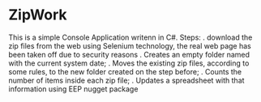 # ZipWork
This is a simple Console Application writenn in C#.
Steps:
. download the zip files from the web using Selenium technology, the real web page has been taken off due to security reasons
. Creates an empty folder named with the current system date;
. Moves the existing zip files, according to some rules, to the new folder created on the step before;
. Counts the number of items inside each zip file;
. Updates a spreadsheet with that information using EEP nugget package
